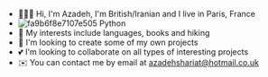 - 👩🏻‍💻 Hi, I'm Azadeh, I'm British/Iranian and I live in Paris, France
- ![fa9b6f8e7107e505](https://user-images.githubusercontent.com/72256976/131885524-999a258d-a145-41b4-ab98-10e6489878ce.png) Python
- 🌱 My interests include languages, books and hiking
- 🍄 I'm looking to create some of my own projects
- 💕 I'm looking to collaborate on all types of interesting projects
- ✉️ You can contact me by email at azadehshariat@hotmail.co.uk

